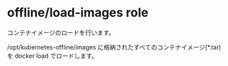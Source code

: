 # offline/load-images role

コンテナイメージのロードを行います。

/opt/kubernetes-offline/images に格納されたすべてのコンテナイメージ(*.tar)を docker load でロードします。
